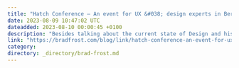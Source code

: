 ```yaml
---
title: "Hatch Conference – An event for UX &#038; design experts in Berlin &#038; online"
date: 2023-08-09 10:47:02 UTC
dateadded: 2023-08-10 00:00:45 +0100
description: "Besides talking about the current state of Design and his masterclass at Hatch, we dive into AI, holding onto things you love that don’t necessarily pay the bills, and he reveals the story on how that famous astronaut helmet came […]"
link: "https://bradfrost.com/blog/link/hatch-conference-an-event-for-ux-design-experts-in-berlin-online/"
category:
directory: _directory/brad-frost.md
---
```

